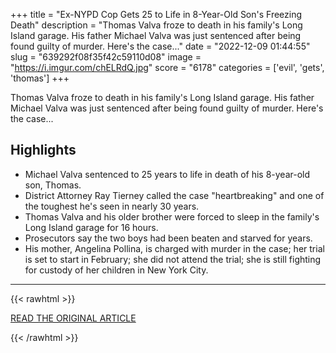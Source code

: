 +++
title = "Ex-NYPD Cop Gets 25 to Life in 8-Year-Old Son's Freezing Death"
description = "Thomas Valva froze to death in his family's Long Island garage. His father Michael Valva was just sentenced after being found guilty of murder. Here's the case..."
date = "2022-12-09 01:44:55"
slug = "639292f08f35f42c59110d08"
image = "https://i.imgur.com/chELRdQ.jpg"
score = "6178"
categories = ['evil', 'gets', 'thomas']
+++

Thomas Valva froze to death in his family's Long Island garage. His father Michael Valva was just sentenced after being found guilty of murder. Here's the case...

## Highlights

- Michael Valva sentenced to 25 years to life in death of his 8-year-old son, Thomas.
- District Attorney Ray Tierney called the case "heartbreaking" and one of the toughest he's seen in nearly 30 years.
- Thomas Valva and his older brother were forced to sleep in the family's Long Island garage for 16 hours.
- Prosecutors say the two boys had been beaten and starved for years.
- His mother, Angelina Pollina, is charged with murder in the case; her trial is set to start in February; she did not attend the trial; she is still fighting for custody of her children in New York City.

---

{{< rawhtml >}}
  <p class="article-category">
    <a target="_blank" href="https://www.nbcnewyork.com/news/local/crime-and-courts/michael-valva-trial-ex-nypd-cop-gets-25-to-life-in-8-year-old-sons-long-island-freezing-death/3989219/">READ THE ORIGINAL ARTICLE</a>
  </p>
{{< /rawhtml >}}

